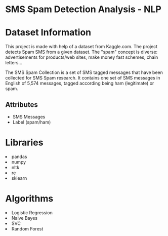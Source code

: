 # SMS Spam Detection Analysis - NLP


# Dataset Information

This project is made with help of a dataset from Kaggle.com. The project detects Spam SMS from a given dataset.
The "spam" concept is diverse: advertisements for products/web sites, make money fast schemes, chain letters...

The SMS Spam Collection is a set of SMS tagged messages that have been collected for SMS Spam research. It contains one set of SMS messages in English of 5,574 messages, tagged according being ham (legitimate) or spam.

## Attributes

- SMS Messages
- Label (spam/ham)


# Libraries

<li>pandas
<li>numpy
<li>nltk
<li>re
<li>sklearn

# Algorithms

<li>Logistic Regression
<li>Naive Bayes
<li>SVC
<li>Random Forest
  
